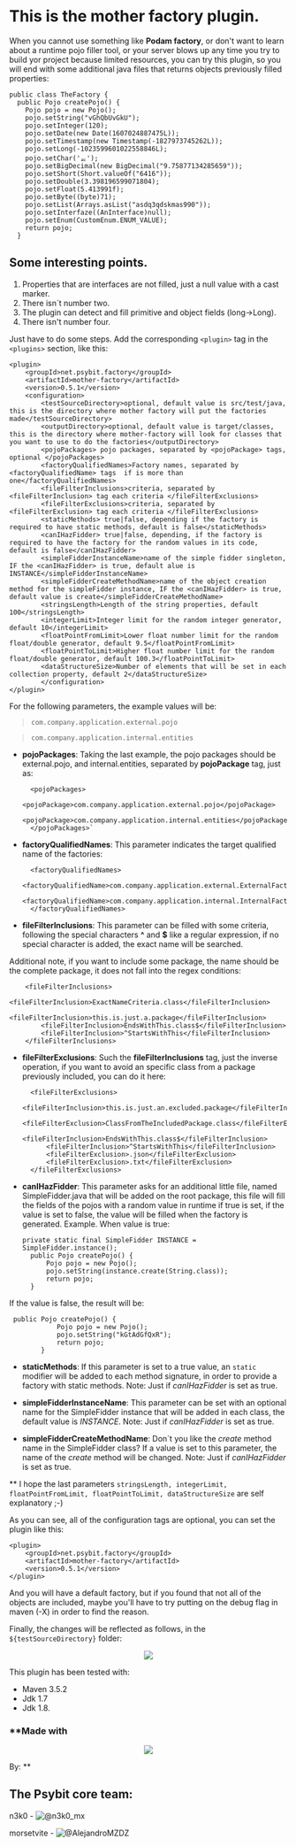 # This is the mother factory plugin.
When you cannot use something like **Podam factory**, or don't want to learn about a runtime pojo filler tool, or your server blows up any time you try to build yor project because limited resources, you can try this plugin, so you will end with some additional java files that returns objects previously filled properties:

    public class TheFactory {
      public Pojo createPojo() {
        Pojo pojo = new Pojo();
        pojo.setString("vGhQbUvGkU");
        pojo.setInteger(120);
        pojo.setDate(new Date(1607024887475L));
        pojo.setTimestamp(new Timestamp(-1827973745262L));
        pojo.setLong(-1023599601022558846L);
        pojo.setChar('ᇙ');
        pojo.setBigDecimal(new BigDecimal("9.75877134285659"));
        pojo.setShort(Short.valueOf("6416"));
        pojo.setDouble(3.398196599071804);
        pojo.setFloat(5.413991f);
        pojo.setByte((byte)71);
        pojo.setList(Arrays.asList("asdq3qdskmas990"));
        pojo.setInterfaze((AnInterface)null);
        pojo.setEnum(CustomEnum.ENUM_VALUE);
        return pojo;
      }

## Some interesting points.

 1. Properties that are interfaces are not filled, just a null value with a cast marker.
 2. There isn´t number two.
 2. The plugin can detect and fill primitive and object fields (long->Long).
 4. There isn't number four.

Just have to do some steps.
Add the corresponding `<plugin>` tag in the `<plugins>` section, like this:

	<plugin>
    	<groupId>net.psybit.factory</groupId>
    	<artifactId>mother-factory</artifactId>
    	<version>0.5.1</version>
    	<configuration>
    		<testSourceDirectory>optional, default value is src/test/java, this is the directory where mother factory will put the factories made</testSourceDirectory>
    		<outputDirectory>optional, default value is target/classes, this is the directory where mother-factory will look for classes that you want to use to do the factories</outputDirectory>
    		<pojoPackages> pojo packages, separated by <pojoPackage> tags, optional </pojoPackages>
    		<factoryQualifiedNames>Factory names, separated by <factoryQualifiedName> tags  if is more than one</factoryQualifiedNames>
    		<fileFilterInclusions>criteria, separated by <fileFilterInclusion> tag each criteria </fileFilterExclusions>
    		<fileFilterExclusions>criteria, separated by <fileFilterExclusion> tag each criteria </fileFilterExclusions>
    		<staticMethods> true|false, depending if the factory is required to have static methods, default is false</staticMethods>
    		<canIHazFidder> true|false, depending, if the factory is required to have the factory for the random values in its code, default is false</canIHazFidder>
			<simpleFidderInstanceName>name of the simple fidder singleton, IF the <canIHazFidder> is true, default alue is INSTANCE</simpleFidderInstanceName>
			<simpleFidderCreateMethodName>name of the object creation method for the simpleFidder instance, IF the <canIHazFidder> is true, default value is create</simpleFidderCreateMethodName>
			<stringsLength>Length of the string properties, default 100</stringsLength>
			<integerLimit>Integer limit for the random integer generator, default 10</integerLimit>
			<floatPointFromLimit>Lower float number limit for the random float/double generator, default 9.5</floatPointFromLimit>
			<floatPointToLimit>Higher float number limit for the random float/double generator, default 100.3</floatPointToLimit>
			<dataStructureSize>Number of elements that will be set in each collection property, default 2</dataStructureSize>
    		</configuration>
	</plugin>



For the following parameters, the example values will be:

> `com.company.application.external.pojo`

> `com.company.application.internal.entities`



- **pojoPackages**: Taking the last example, the pojo packages should be external.pojo, and internal.entities, separated by **pojoPackage** tag, just as:

        <pojoPackages>
            <pojoPackage>com.company.application.external.pojo</pojoPackage>
    	    <pojoPackage>com.company.application.internal.entities</pojoPackage>
        </pojoPackages>`

- **factoryQualifiedNames**: This parameter indicates the target qualified name of the factories:

	    <factoryQualifiedNames>
		    <factoryQualifiedName>com.company.application.external.ExternalFactory</factoryQualifiedName>
		    <factoryQualifiedName>com.company.application.internal.InternalFactory</factoryQualifiedName>
	    </factoryQualifiedNames>


- **fileFilterInclusions**: This parameter can be filled with some criteria, following the special characters **^** and **$** like a regular expression, if no special character is added, the exact name will be searched.

Additional note, if you want to include some package, the name should be the complete package, it does not fall into the regex conditions:

        <fileFilterInclusions>
		    <fileFilterInclusion>ExactNameCriteria.class</fileFilterInclusion>
		    <fileFilterInclusion>this.is.just.a.package</fileFilterInclusion>
		    <fileFilterInclusion>EndsWithThis.class$</fileFilterInclusion>
		    <fileFilterInclusion>^StartsWithThis</fileFilterInclusion>
	    </fileFilterInclusions>

- **fileFilterExclusions**: Such the **fileFilterInclusions** tag, just the inverse operation, if you want to avoid an specific class from a package previously included, you can do it here:

        <fileFilterExclusions>
        	<fileFilterInclusion>this.is.just.an.excluded.package</fileFilterInclusion>
		    <fileFilterExclusion>ClassFromTheIncludedPackage.class</fileFilterExclusion>
		    <fileFilterInclusion>EndsWithThis.class$</fileFilterInclusion>
		    <fileFilterInclusion>^StartsWithThis</fileFilterInclusion>
		    <fileFilterExclusion>.json</fileFilterExclusion>
		    <fileFilterExclusion>.txt</fileFilterExclusion>
	    </fileFilterExclusions>

- **canIHazFidder**: This parameter asks for an additional little file, named SimpleFidder.java that will be added on the root package, this file will fill the fields of the pojos with a random value in runtime if true is set, if the value is set to false, the value will be filled when the factory is generated.
Example.
When value is true:

      private static final SimpleFidder INSTANCE = SimpleFidder.instance();
        public Pojo createPojo() {
            Pojo pojo = new Pojo();
            pojo.setString(instance.create(String.class));
            return pojo;
        }

If the value is false,  the result will be:

     public Pojo createPojo() {
                Pojo pojo = new Pojo();
                pojo.setString("kGtAdGfQxR");
                return pojo;
            }


- **staticMethods**: If this parameter is set to a true value, an `static` modifier will be added to each method signature, in order to provide a factory with static methods. Note: Just if *canIHazFidder* is set as true.

- **simpleFidderInstanceName**: This parameter can be set with an optional name for the SimpleFidder instance that will be added in each class, the default value is *INSTANCE*. Note: Just if *canIHazFidder* is set as true.

- **simpleFidderCreateMethodName**: Don´t you like the *create* method name in the SimpleFidder class? If a value is set to this parameter, the name of the *create* method will be changed. Note: Just if *canIHazFidder* is set as true.

** I hope the last parameters `stringsLength, integerLimit, floatPointFromLimit, floatPointToLimit, dataStructureSize` are self explanatory ;-)

As you can see, all of the configuration tags are optional, you can set the plugin like this:

	<plugin>
    	<groupId>net.psybit.factory</groupId>
    	<artifactId>mother-factory</artifactId>
    	<version>0.5.1</version>
    </plugin>
    
And you will have a default factory, but if you found that not all of the objects are included, maybe you'll have to try 
putting on the debug flag in maven (-X) in order to find the reason.

Finally, the changes will be reflected as follows, in the `${testSourceDirectory}` folder:

<p align="center">
  <img src="https://i.imgur.com/KixLfPg.png" />
</p>


This plugin has been tested with:

 - Maven 3.5.2
 - Jdk 1.7
 - Jdk 1.8.


### **Made with     

<p align="center">
  <img src="https://i.imgur.com/bEqxO1y.png" />
</p>

By: **
## The **Psybit** core team:


n3k0 - ![*@n3k0_mx*](https://twitter.com/n3k0_mx)

morsetvite - ![*@AlejandroMZDZ*](https://twitter.com/AlejandroMZDZ)
